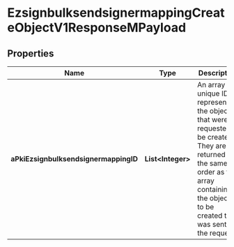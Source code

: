 

# EzsignbulksendsignermappingCreateObjectV1ResponseMPayload

## Properties

Name | Type | Description | Notes
------------ | ------------- | ------------- | -------------
**aPkiEzsignbulksendsignermappingID** | **List&lt;Integer&gt;** | An array of unique IDs representing the object that were requested to be created.  They are returned in the same order as the array containing the objects to be created that was sent in the request. | 





